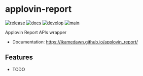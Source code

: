 # applovin-report

[![release](https://img.shields.io/pypi/v/applovin_report.svg)](https://pypi.org/project/applovin-report/)
[![docs](https://img.shields.io/website/https/ikamedawn.github.io/applovin_report/index.html.svg?label=docs&down_message=unavailable&up_message=available)](https://ikamedawn.github.io/applovin_report)
[![develop](https://github.com/ikamedawn/applovin_report/actions/workflows/dev.yml/badge.svg)](https://github.com/ikamedawn/applovin_report/actions/workflows/dev.yml)
[![main](https://github.com/ikamedawn/applovin_report/actions/workflows/release.yml/badge.svg)](https://github.com/ikamedawn/applovin_report/actions/workflows/release.yml)

Applovin Report APIs wrapper

* Documentation: <https://ikamedawn.github.io/applovin_report/>

## Features

* TODO
